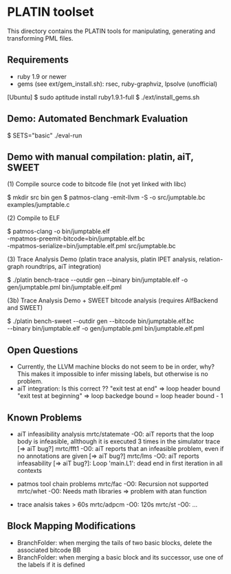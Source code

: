 PLATIN toolset
==============

This directory contains the PLATIN tools for manipulating, generating
and transforming PML files.

Requirements
------------
* ruby 1.9 or newer
* gems (see ext/gem_install.sh): rsec, ruby-graphviz, lpsolve (unofficial)

[Ubuntu]
$ sudo aptitude install ruby1.9.1-full
$ ./ext/install_gems.sh


Demo: Automated Benchmark Evaluation
------------------------------------

$ SETS="basic" ./eval-run

Demo with manual compilation: platin, aiT, SWEET
------------------------------------------------

(1) Compile source code to bitcode file (not yet linked with libc)

$ mkdir src bin gen
$ patmos-clang -emit-llvm -S -o src/jumptable.bc examples/jumptable.c

(2) Compile to ELF

$ patmos-clang -o bin/jumptable.elf \
               -mpatmos-preemit-bitcode=bin/jumptable.elf.bc \
               -mpatmos-serialize=bin/jumptable.elf.pml src/jumptable.bc

(3) Trace Analysis Demo (platin trace analysis, platin IPET analysis, relation-graph roundtrips, aiT integration)

$ ./platin bench-trace --outdir gen --binary bin/jumptable.elf -o gen/jumptable.pml bin/jumptable.elf.pml

(3b) Trace Analysis Demo + SWEET bitcode analysis (requires AlfBackend and SWEET)

$ ./platin bench-sweet --outdir gen --bitcode bin/jumptable.elf.bc \
                       --binary bin/jumptable.elf -o gen/jumptable.pml bin/jumptable.elf.pml

Open Questions
--------------
* Currently, the LLVM machine blocks do not seem to be in order, why?
  This makes it impossible to infer missing labels, but otherwise
  is no problem.
* aiT integration:
  Is this correct ??
    "exit test at end" => loop header bound
    "exit test at beginning" => loop backedge bound = loop header bound - 1

Known Problems
--------------

* aiT infeasibility analysis
mrtc/statemate -O0: aiT reports that the loop body is infeasible, allthough it is
                    executed 3 times in the simulator trace [=> aiT bug?]
mrtc/fft1 -O0:      aiT reports that an infeasible problem, even if no annotations are
	            given [=> aiT bug?]
mrtc/lms -O0:       aiT reports infeasability [=> aiT bug?]:
	            Loop 'main.L1': dead end in first iteration in all contexts

* patmos tool chain problems
mrtc/fac -O0:       Recursion not supported
mrtc/whet -O0:      Needs math libraries => problem with atan function

* trace analsis takes > 60s
mrtc/adpcm -O0:     120s
mrtc/st -O0:        ...


Block Mapping Modifications
---------------------------
* BranchFolder: when merging the tails of two basic blocks, delete the associated bitcode BB
* BranchFolder: when merging a basic block and its successor, use one of the labels if it is defined
